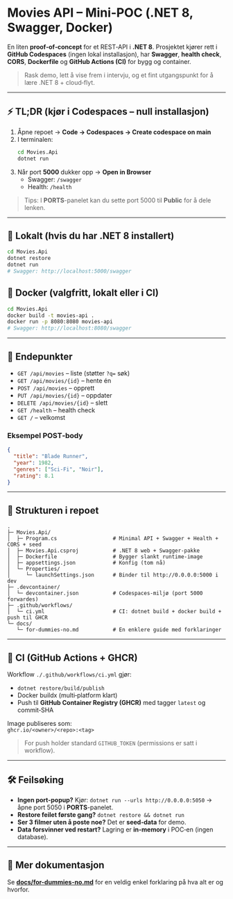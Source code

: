 # Movies API – Mini‑POC (.NET 8, Swagger, Docker)

En liten **proof‑of‑concept** for et REST‑API i **.NET 8**. Prosjektet kjører rett i **GitHub Codespaces** (ingen lokal installasjon), har **Swagger**, **health check**, **CORS**, **Dockerfile** og **GitHub Actions (CI)** for bygg og container.

> Rask demo, lett å vise frem i intervju, og et fint utgangspunkt for å lære .NET 8 + cloud‑flyt.

---

## ⚡️ TL;DR (kjør i Codespaces – null installasjon)
1. Åpne repoet → **Code → Codespaces → Create codespace on main**
2. I terminalen:
   ```bash
   cd Movies.Api
   dotnet run
   ```
3. Når port **5000** dukker opp → **Open in Browser**  
   - Swagger: `/swagger`  
   - Health: `/health`

> Tips: I **PORTS**-panelet kan du sette port 5000 til **Public** for å dele lenken.

---

## 🧪 Lokalt (hvis du har .NET 8 installert)
```bash
cd Movies.Api
dotnet restore
dotnet run
# Swagger: http://localhost:5000/swagger
```

## 🐳 Docker (valgfritt, lokalt eller i CI)
```bash
cd Movies.Api
docker build -t movies-api .
docker run -p 8080:8080 movies-api
# Swagger: http://localhost:8080/swagger
```

---

## 🔌 Endepunkter
- `GET /api/movies` – liste (støtter `?q=` søk)
- `GET /api/movies/{id}` – hente én
- `POST /api/movies` – opprett
- `PUT /api/movies/{id}` – oppdater
- `DELETE /api/movies/{id}` – slett
- `GET /health` – health check
- `GET /` – velkomst

### Eksempel POST‑body
```json
{
  "title": "Blade Runner",
  "year": 1982,
  "genres": ["Sci‑Fi", "Noir"],
  "rating": 8.1
}
```

---

## 📁 Strukturen i repoet
```
.
├─ Movies.Api/
│  ├─ Program.cs                  # Minimal API + Swagger + Health + CORS + seed
│  ├─ Movies.Api.csproj           # .NET 8 web + Swagger-pakke
│  ├─ Dockerfile                  # Bygger slankt runtime-image
│  ├─ appsettings.json            # Konfig (tom nå)
│  └─ Properties/
│     └─ launchSettings.json      # Binder til http://0.0.0.0:5000 i dev
├─ .devcontainer/
│  └─ devcontainer.json           # Codespaces-miljø (port 5000 forwardes)
├─ .github/workflows/
│  └─ ci.yml                      # CI: dotnet build + docker build + push til GHCR
└─ docs/
   └─ for-dummies-no.md           # En enklere guide med forklaringer
```

---

## 🤖 CI (GitHub Actions + GHCR)
Workflow `./.github/workflows/ci.yml` gjør:
- `dotnet restore/build/publish`
- Docker buildx (multi‑platform klart)
- Push til **GitHub Container Registry (GHCR)** med tagger `latest` og commit‑SHA

Image publiseres som:  
`ghcr.io/<owner>/<repo>:<tag>`

> For push holder standard `GITHUB_TOKEN` (permissions er satt i workflow).

---

## 🛠 Feilsøking
- **Ingen port-popup?** Kjør: `dotnet run --urls http://0.0.0.0:5050` → åpne port 5050 i **PORTS**-panelet.
- **Restore feilet første gang?** `dotnet restore && dotnet run`
- **Ser 3 filmer uten å poste noe?** Det er **seed‑data** for demo.
- **Data forsvinner ved restart?** Lagring er **in-memory** i POC‑en (ingen database).

---

## 📘 Mer dokumentasjon
Se **[docs/for-dummies-no.md](docs/for-dummies-no.md)** for en veldig enkel forklaring på hva alt er og hvorfor.
